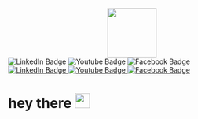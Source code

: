 <div id="header" align="center">
  <img src="https://media.giphy.com/media/M9gbBd9nbDrOTu1Mqx/giphy.gif"width="100"/>
</div>

<div id="badges">
<img src="https://img.shields.io/badge/LinkedIn-blue?style=for-the-badge&logo=linkedIn&logoColor=white" alt="LinkedIn Badge"/>
<img src="https://img.shields.io/badge/YouTube-red?style=for-the-badge&logo=youtube&logoColor=white" alt="Youtube Badge"/>
<img src="https://img.shields.io/badge/Facebook-blue?style=for-the-badge&logo=facebook&logoColor=white" alt="Facebook Badge"/>
</div>
<div id="badges">
 <a href="your-linkedin-URL">
 <img src="https://img.shields.io/badge/LinkedIn-blue?style=for-the-badge&logo=linkedIn&logoColor=white" alt="LinkedIn Badge"/>
 </a>
 <a href="your-youtube-URL">
  <img src="https://img.shields.io/badge/YouTube-red?style=for-the-badge&logo=youtube&logoColor=white" alt="Youtube Badge"/>
 </a>
 <a href="your-facebook-URL">
  <img src="https://img.shields.io/badge/Facebook-blue?style=for-the-badge&logo=facebook&logoColor=white" alt="Facebook Badge"/>
 </a>
</div>
<img src="https://komarev.com/ghpvc/?username=your-github-username&style=flat-square&color=blue" alt=""/>

 
<h1>
  hey there
  <img src="https://media.giphy.com/media/hvRJCLFzcasrR4ia7z/giphy.gif" width="30px"/>
</h1>

